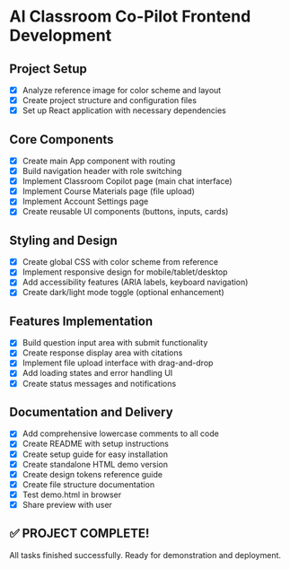 # AI Classroom Co-Pilot Frontend Development

## Project Setup
- [x] Analyze reference image for color scheme and layout
- [x] Create project structure and configuration files
- [x] Set up React application with necessary dependencies

## Core Components
- [x] Create main App component with routing
- [x] Build navigation header with role switching
- [x] Implement Classroom Copilot page (main chat interface)
- [x] Implement Course Materials page (file upload)
- [x] Implement Account Settings page
- [x] Create reusable UI components (buttons, inputs, cards)

## Styling and Design
- [x] Create global CSS with color scheme from reference
- [x] Implement responsive design for mobile/tablet/desktop
- [x] Add accessibility features (ARIA labels, keyboard navigation)
- [x] Create dark/light mode toggle (optional enhancement)

## Features Implementation
- [x] Build question input area with submit functionality
- [x] Create response display area with citations
- [x] Implement file upload interface with drag-and-drop
- [x] Add loading states and error handling UI
- [x] Create status messages and notifications

## Documentation and Delivery
- [x] Add comprehensive lowercase comments to all code
- [x] Create README with setup instructions
- [x] Create setup guide for easy installation
- [x] Create standalone HTML demo version
- [x] Create design tokens reference guide
- [x] Create file structure documentation
- [x] Test demo.html in browser
- [x] Share preview with user

## ✅ PROJECT COMPLETE!
All tasks finished successfully. Ready for demonstration and deployment.